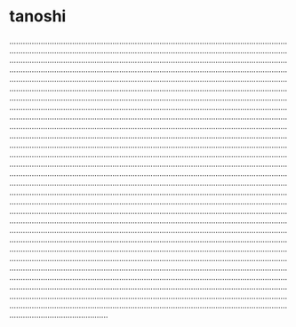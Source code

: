 # tanoshi
........................................................................................................................................................................................................................................................................................................................................................................................................................................................................................................................................................................................................................................................................................................................................................................................................................................................................................................................................................................................................................................................................................................................................................................................................................................................................................................................................................................................................................................................................................................................................................................................................................................................................................................................................................................................................................................................................................................................................................................................................................................................................................................................................................................................................................................................................................................................................................................................................................................................................................................................................................................................................................................................................................................................................................................................................................................................................................................................................................................................................................................................................................................................................................................................................................................................................................................................................................................................................................................................................................................................................................................................................................................................................................................................................................................................